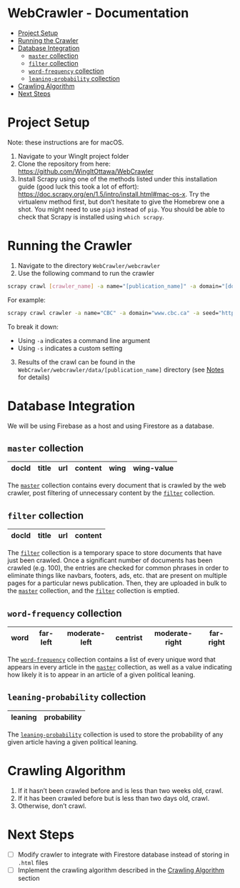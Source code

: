 # <!-- omit in toc --> WebCrawler - Documentation

- [Project Setup](#project-setup)
- [Running the Crawler](#running-the-crawler)
- [Database Integration](#database-integration)
    - [`master` collection](#master-collection)
    - [`filter` collection](#filter-collection)
    - [`word-frequency` collection](#word-frequency-collection)
    - [`leaning-probability` collection](#leaning-probability-collection)
- [Crawling Algorithm](#crawling-algorithm)
- [Next Steps](#next-steps)


# Project Setup

Note: these instructions are for macOS.
1. Navigate to your WingIt project folder
2. Clone the repository from here: https://github.com/WingItOttawa/WebCrawler
3. Install Scrapy using one of the methods listed under this installation guide (good luck this took a lot of effort): https://doc.scrapy.org/en/1.5/intro/install.html#mac-os-x. Try the virtualenv method first, but don’t hesitate to give the Homebrew one a shot. You might need to use `pip3` instead of `pip`. You should be able to check that Scrapy is installed using `which scrapy`.


# Running the Crawler

1. Navigate to the directory `WebCrawler/webcrawler`
2. Use the following command to run the crawler

```bash
scrapy crawl [crawler_name] -a name="[publication_name]" -a domain="[domain]" seed="[seed]" [-s CLOSESPIDER_PAGECOUNT=max_pages]
```

For example:
```bash
scrapy crawl crawler -a name="CBC" -a domain="www.cbc.ca" -a seed="http://www.cbc.ca/news" -s CLOSESPIDER_PAGECOUNT=100
```

To break it down:
- Using `-a` indicates a command line argument
- Using `-s` indicates a custom setting

3. Results of the crawl can be found in the `WebCrawler/webcrawler/data/[publication_name]` directory (see [Notes](#notes) for details)


# Database Integration

We will be using Firebase as a host and using Firestore as a database.

## `master` collection

| docId | title | url | content | wing | wing-value |
| ----- | ----- | --- | ------- | ---- | --------- |

The [`master`](#master-collection) collection contains every document that is crawled by the web crawler, post filtering of unnecessary content by the [`filter`](#filter-collection) collection.

## `filter` collection

| docId | title | url | content |
| ----- | ----- | --- | ------- |

The [`filter`](#filter-collection) collection is a temporary space to store documents that have just been crawled. Once a significant number of documents has been crawled (e.g. 100), the entries are checked for common phrases in order to eliminate things like navbars, footers, ads, etc. that are present on multiple pages for a particular news publication. Then, they are uploaded in bulk to the [`master`](#master-collection) collection, and the [`filter`](#filter-collection) collection is emptied.

## `word-frequency` collection

| word | far-left | moderate-left | centrist | moderate-right | far-right |
| ---- | -------- | ------------- | -------- | -------------- | --------- |

The [`word-frequency`](#word-frequency-collection) collection contains a list of every unique word that appears in every article in the [`master`](#master-collection) collection, as well as a value indicating how likely it is to appear in an article of a given political leaning.

## `leaning-probability` collection

| leaning | probability |
| ------- | ----------- |

The [`leaning-probability`](#leaning-probability-collection) collection is used to store the probability of any given article having a given political leaning.


# Crawling Algorithm
1. If it hasn’t been crawled before and is less than two weeks old, crawl.
2. If it has been crawled before but is less than two days old, crawl.
3. Otherwise, don’t crawl.


# Next Steps
- [ ] Modify crawler to integrate with Firestore database instead of storing in `.html` files
- [ ] Implement the crawling algorithm described in the [Crawling Algorithm](#crawling-algorithm) section